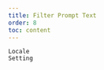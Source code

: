 ```yaml
---
title: Filter Prompt Text
order: 8
toc: content
---
```


<code src='../examples/FilterLocale.tsx' description='`locale` is used to change prompt text settings.'>Locale Setting</code>
